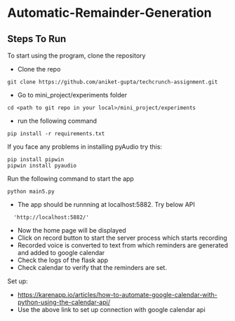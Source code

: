 # Automatic-Remainder-Generation
## Steps To Run

To start using the program, clone the repository 
- Clone the repo
```
git clone https://github.com/aniket-gupta/techcrunch-assignment.git
```
- Go to mini_project/experiments folder
```
cd <path to git repo in your local>/mini_project/experiments
```
- run the following command

```
pip install -r requirements.txt
``` 
If you face any problems in installing pyAudio try this:
```
pip install pipwin
pipwin install pyaudio

```
Run the following command to start the app
```
python main5.py
```
- The app should be runnning at localhost:5882. Try below API
```
  'http://localhost:5882/'
```
- Now the home page will be displayed
- Click on record button to start the server process which starts recording 
- Recorded voice is converted to text from which reminders are generated and added to google calendar
- Check the logs of the flask app 
- Check calendar to verify that the reminders are set.

Set up:
- https://karenapp.io/articles/how-to-automate-google-calendar-with-python-using-the-calendar-api/
- Use the above link to set up connection with google calendar api
